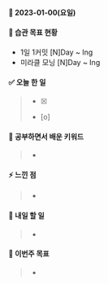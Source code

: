 #### 📆 2023-01-00(요일)

#### 🐎 습관 목표 현황

-   1일 1커밋 [N]Day ~ Ing
-   미라클 모닝 [N]Day ~ Ing

#### ✅ 오늘 한 일

> -   [x]
> -   [o]

#### 🤔 공부하면서 배운 키워드

> -

#### ⚡ 느낀 점

> -

#### 🚀 내일 할 일

> -

#### 🎯 이번주 목표

> -
